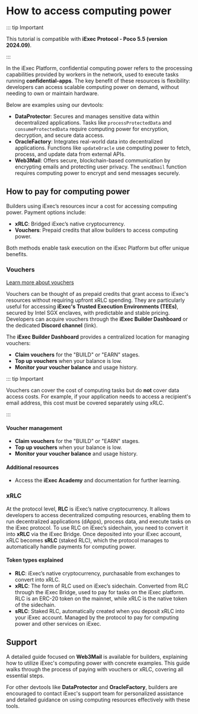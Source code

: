 # How to access computing power

::: tip Important

This tutorial is compatible with **iExec Protocol - Poco 5.5 (version
2024.09)**.

:::

In the iExec Platform, confidential computing power refers to the processing
capabilities provided by workers in the network, used to execute tasks running
**confidential-apps**. The key benefit of these resources is flexibility:
developers can access scalable computing power on demand, without needing to own
or maintain hardware.

Below are examples using our devtools:

- **DataProtector**: Secures and manages sensitive data within decentralized
  applications. Tasks like `processProtectedData` and `consumeProtectedData`
  require computing power for encryption, decryption, and secure data access.
- **OracleFactory**: Integrates real-world data into decentralized applications.
  Functions like `updateOracle` use computing power to fetch, process, and
  update data from external APIs.
- **Web3Mail**: Offers secure, blockchain-based communication by encrypting
  emails and protecting user privacy. The `sendEmail` function requires
  computing power to encrypt and send messages securely.

## How to pay for computing power

Builders using iExec’s resources incur a cost for accessing computing power.
Payment options include:

- **xRLC**: Bridged iExec’s native cryptocurrency.
- **Vouchers**: Prepaid credits that allow builders to access computing power.

Both methods enable task execution on the iExec Platform but offer unique
benefits.

### Vouchers

[Learn more about vouchers](https://www.iex.ec/voucher)

Vouchers can be thought of as prepaid credits that grant access to iExec's
resources without requiring upfront xRLC spending. They are particularly useful
for accessing **iExec's Trusted Execution Environments (TEEs)**, secured by
Intel SGX enclaves, with predictable and stable pricing. Developers can acquire
vouchers through the **iExec Builder Dashboard** or the dedicated **Discord
channel** (link).

The **iExec Builder Dashboard** provides a centralized location for managing
vouchers:

- **Claim vouchers** for the "BUILD" or "EARN" stages.
- **Top up vouchers** when your balance is low.
- **Monitor your voucher balance** and usage history.

::: tip Important

Vouchers can cover the cost of computing tasks but do **not** cover data access
costs. For example, if your application needs to access a recipient's email
address, this cost must be covered separately using xRLC.

:::

#### Voucher management

- **Claim vouchers** for the "BUILD" or "EARN" stages.
- **Top up vouchers** when your balance is low.
- **Monitor your voucher balance** and usage history.

#### Additional resources

- Access the **iExec Academy** and documentation for further learning.

### xRLC

At the protocol level, **RLC** is iExec’s native cryptocurrency. It allows
developers to access decentralized computing resources, enabling them to run
decentralized applications (dApps), process data, and execute tasks on the iExec
protocol. To use RLC on iExec’s sidechain, you need to convert it into **xRLC**
via the iExec Bridge. Once deposited into your iExec account, xRLC becomes
**sRLC** (staked RLC), which the protocol manages to automatically handle
payments for computing power.

#### Token types explained

- **RLC**: iExec’s native cryptocurrency, purchasable from exchanges to convert
  into xRLC.
- **xRLC**: The form of RLC used on iExec’s sidechain. Converted from RLC
  through the iExec Bridge, used to pay for tasks on the iExec platform. RLC is
  an ERC-20 token on the mainnet, while xRLC is the native token of the
  sidechain.
- **sRLC**: Staked RLC, automatically created when you deposit xRLC into your
  iExec account. Managed by the protocol to pay for computing power and other
  services on iExec.

## Support

A detailed guide focused on **Web3Mail** is available for builders, explaining
how to utilize iExec's computing power with concrete examples. This guide walks
through the process of paying with vouchers or xRLC, covering all essential
steps.

For other devtools like **DataProtector** and **OracleFactory**, builders are
encouraged to contact iExec's support team for personalized assistance and
detailed guidance on using computing resources effectively with these tools.
